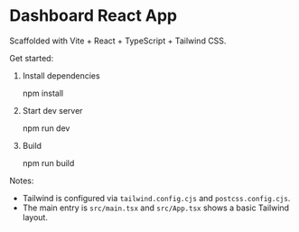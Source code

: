 # Dashboard React App

Scaffolded with Vite + React + TypeScript + Tailwind CSS.

Get started:

1. Install dependencies

   npm install

2. Start dev server

   npm run dev

3. Build

   npm run build

Notes:

- Tailwind is configured via `tailwind.config.cjs` and `postcss.config.cjs`.
- The main entry is `src/main.tsx` and `src/App.tsx` shows a basic Tailwind layout.
